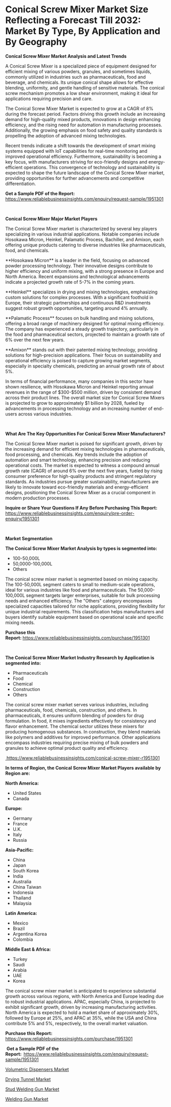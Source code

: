 <p><h1>Conical Screw Mixer Market Size Reflecting a Forecast Till 2032: Market By Type, By Application and By Geography</h1></p><p><strong>Conical Screw Mixer Market Analysis and Latest Trends</strong></p>
<p><p>A Conical Screw Mixer is a specialized piece of equipment designed for efficient mixing of various powders, granules, and sometimes liquids, commonly utilized in industries such as pharmaceuticals, food and beverage, and chemicals. Its unique conical shape allows for effective blending, uniformity, and gentle handling of sensitive materials. The conical screw mechanism promotes a low shear environment, making it ideal for applications requiring precision and care.</p><p>The Conical Screw Mixer Market is expected to grow at a CAGR of 8% during the forecast period. Factors driving this growth include an increasing demand for high-quality mixed products, innovations in design enhancing efficiency, and the rising need for automation in manufacturing processes. Additionally, the growing emphasis on food safety and quality standards is propelling the adoption of advanced mixing technologies.</p><p>Recent trends indicate a shift towards the development of smart mixing systems equipped with IoT capabilities for real-time monitoring and improved operational efficiency. Furthermore, sustainability is becoming a key focus, with manufacturers striving for eco-friendly designs and energy-efficient operations. This convergence of technology and sustainability is expected to shape the future landscape of the Conical Screw Mixer market, providing opportunities for further advancements and competitive differentiation.</p></p>
<p><strong>Get a Sample PDF of the Report:&nbsp;</strong> <a href="https://www.reliablebusinessinsights.com/enquiry/request-sample/1951301?utm_campaign=101&utm_medium=2&utm_source=Github&utm_content=ia&utm_term=19022025&utm_id=conical-screw-mixer">https://www.reliablebusinessinsights.com/enquiry/request-sample/1951301</a></p>
<p>&nbsp;</p>
<p><strong>Conical Screw Mixer Major Market Players</strong></p>
<p><p>The Conical Screw Mixer market is characterized by several key players specializing in various industrial applications. Notable companies include Hosokawa Micron, Heinkel, Palamatic Process, Bachiller, and Amixon, each offering unique products catering to diverse industries like pharmaceuticals, food, and chemicals.</p><p>**Hosokawa Micron** is a leader in the field, focusing on advanced powder processing technology. Their innovative designs contribute to higher efficiency and uniform mixing, with a strong presence in Europe and North America. Recent expansions and technological advancements indicate a projected growth rate of 5-7% in the coming years.</p><p>**Heinkel** specializes in drying and mixing technologies, emphasizing custom solutions for complex processes. With a significant foothold in Europe, their strategic partnerships and continuous R&D investments suggest robust growth opportunities, targeting around 4% annually.</p><p>**Palamatic Process** focuses on bulk handling and mixing solutions, offering a broad range of machinery designed for optimal mixing efficiency. The company has experienced a steady growth trajectory, particularly in the food and pharmaceutical sectors, projected to maintain a growth rate of 6% over the next few years.</p><p>**Amixon** stands out with their patented mixing technology, providing solutions for high-precision applications. Their focus on sustainability and operational efficiency is poised to capture growing market segments, especially in specialty chemicals, predicting an annual growth rate of about 5%.</p><p>In terms of financial performance, many companies in this sector have shown resilience, with Hosokawa Micron and Heinkel reporting annual revenues in the range of $300-$500 million, driven by consistent demand across their product lines. The overall market size for Conical Screw Mixers is projected to grow to approximately $1 billion by 2028, fueled by advancements in processing technology and an increasing number of end-users across various industries.</p></p>
<p>&nbsp;</p>
<p><strong>What Are The Key Opportunities For Conical Screw Mixer Manufacturers?</strong></p>
<p><p>The Conical Screw Mixer market is poised for significant growth, driven by the increasing demand for efficient mixing technologies in pharmaceuticals, food processing, and chemicals. Key trends include the adoption of automation and smart technology, enhancing precision and reducing operational costs. The market is expected to witness a compound annual growth rate (CAGR) of around 6% over the next five years, fueled by rising consumer preference for high-quality products and stringent regulatory standards. As industries pursue greater sustainability, manufacturers are likely to innovate toward eco-friendly materials and energy-efficient designs, positioning the Conical Screw Mixer as a crucial component in modern production processes.</p></p>
<p><strong>Inquire or Share Your Questions If Any Before Purchasing This Report:</strong> <a href="https://www.reliablebusinessinsights.com/enquiry/pre-order-enquiry/1951301?utm_campaign=101&utm_medium=2&utm_source=Github&utm_content=ia&utm_term=19022025&utm_id=conical-screw-mixer">https://www.reliablebusinessinsights.com/enquiry/pre-order-enquiry/1951301</a></p>
<p>&nbsp;</p>
<p><strong>Market Segmentation</strong></p>
<p><strong>The Conical Screw Mixer Market Analysis by types is segmented into:</strong></p>
<p><ul><li>100-50,000L</li><li>50,0000-100,000L</li><li>Others</li></ul></p>
<p><p>The conical screw mixer market is segmented based on mixing capacity. The 100-50,000L segment caters to small to medium-scale operations, ideal for various industries like food and pharmaceuticals. The 50,000-100,000L segment targets larger enterprises, suitable for bulk processing needs and enhanced efficiency. The "Others" category encompasses specialized capacities tailored for niche applications, providing flexibility for unique industrial requirements. This classification helps manufacturers and buyers identify suitable equipment based on operational scale and specific mixing needs.</p></p>
<p><strong>Purchase this Report:&nbsp;</strong><a href="https://www.reliablebusinessinsights.com/purchase/1951301?utm_campaign=101&utm_medium=2&utm_source=Github&utm_content=ia&utm_term=19022025&utm_id=conical-screw-mixer">https://www.reliablebusinessinsights.com/purchase/1951301</a></p>
<p>&nbsp;</p>
<p><strong>The Conical Screw Mixer Market Industry Research by Application is segmented into:</strong></p>
<p><ul><li>Pharmaceuticals</li><li>Food</li><li>Chemical</li><li>Construction</li><li>Others</li></ul></p>
<p><p>The conical screw mixer market serves various industries, including pharmaceuticals, food, chemicals, construction, and others. In pharmaceuticals, it ensures uniform blending of powders for drug formulation. In food, it mixes ingredients effectively for consistency and flavor enhancement. The chemical sector utilizes these mixers for producing homogenous substances. In construction, they blend materials like polymers and additives for improved performance. Other applications encompass industries requiring precise mixing of bulk powders and granules to achieve optimal product quality and efficiency.</p></p>
<p><a href="https://www.reliablebusinessinsights.com/conical-screw-mixer-r1951301?utm_campaign=101&utm_medium=2&utm_source=Github&utm_content=ia&utm_term=19022025&utm_id=conical-screw-mixer">&nbsp;https://www.reliablebusinessinsights.com/conical-screw-mixer-r1951301</a></p>
<p><strong>In terms of Region, the Conical Screw Mixer Market Players available by Region are:</strong></p>
<p>
    <p> <strong> North America: </strong>
        <ul>
            <li>United States</li>
            <li>Canada</li>
        </ul>
        </p> 
    <p> <strong> Europe: </strong>
        <ul>
            <li>Germany</li>
            <li>France</li>
            <li>U.K.</li>
            <li>Italy</li>
            <li>Russia</li>
        </ul>
        </p> 
    <p> <strong> Asia-Pacific: </strong>
        <ul>
            <li>China</li>
            <li>Japan</li>
            <li>South Korea</li>
            <li>India</li>
            <li>Australia</li>
            <li>China Taiwan</li>
            <li>Indonesia</li>
            <li>Thailand</li>
            <li>Malaysia</li>
        </ul>
        </p> 
    <p> <strong> Latin America: </strong>
        <ul>
            <li>Mexico</li>
            <li>Brazil</li>
            <li>Argentina Korea</li>
            <li>Colombia</li>
        </ul>
        </p> 
    <p> <strong> Middle East & Africa: </strong>
        <ul>
            <li>Turkey</li>
            <li>Saudi</li>
            <li>Arabia</li>
            <li>UAE</li>
            <li>Korea</li>
        </ul>
    </p>
    </p>
<p><p>The conical screw mixer market is anticipated to experience substantial growth across various regions, with North America and Europe leading due to robust industrial applications. APAC, especially China, is projected to exhibit significant growth, driven by increasing manufacturing activities. North America is expected to hold a market share of approximately 30%, followed by Europe at 25%, and APAC at 35%, while the USA and China contribute 5% and 5%, respectively, to the overall market valuation.</p></p>
<p><strong>Purchase this Report: </strong><a href="https://www.reliablebusinessinsights.com/purchase/1951301?utm_campaign=101&utm_medium=2&utm_source=Github&utm_content=ia&utm_term=19022025&utm_id=conical-screw-mixer">https://www.reliablebusinessinsights.com/purchase/1951301</a></p>
<p>&nbsp;<strong>Get a Sample PDF of the Report:&nbsp;&nbsp;</strong><a href="https://www.reliablebusinessinsights.com/enquiry/request-sample/1951301?utm_campaign=101&utm_medium=2&utm_source=Github&utm_content=ia&utm_term=19022025&utm_id=conical-screw-mixer">https://www.reliablebusinessinsights.com/enquiry/request-sample/1951301</a></p>
<p><strong></strong></p>
<p><p><a href="https://github.com/poianaokkels/Market-Research-Report-List-1/blob/main/volumetric-dispensers-market.md?utm_campaign=101&utm_medium=2&utm_source=Github&utm_content=ia&utm_term=19022025&utm_id=conical-screw-mixer">Volumetric Dispensers Market</a></p><p><a href="https://github.com/naulasulakr0/Market-Research-Report-List-1/blob/main/drying-tunnel-market.md?utm_campaign=101&utm_medium=2&utm_source=Github&utm_content=ia&utm_term=19022025&utm_id=conical-screw-mixer">Drying Tunnel Market</a></p><p><a href="https://github.com/haimamuirev8/Market-Research-Report-List-1/blob/main/stud-welding-gun-market.md?utm_campaign=101&utm_medium=2&utm_source=Github&utm_content=ia&utm_term=19022025&utm_id=conical-screw-mixer">Stud Welding Gun Market</a></p><p><a href="https://github.com/iquiseeboli/Market-Research-Report-List-1/blob/main/welding-gun-market.md?utm_campaign=101&utm_medium=2&utm_source=Github&utm_content=ia&utm_term=19022025&utm_id=conical-screw-mixer">Welding Gun Market</a></p></p>